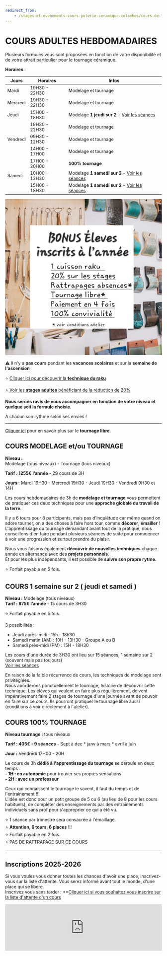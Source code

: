 ```yaml
---
redirect_from:
    - /stages-et-evenements-cours-poterie-ceramique-colombes/cours-de-tournage-uniquement/
---
```

# COURS ADULTES HEBDOMADAIRES   
Plusieurs formules vous sont proposées en fonction de votre disponibilité et de votre attrait particulier pour le tournage céramique.  
  
  
**Horaires** :  

| Jours    | Horaires      | Infos          |
| -------- | ------------- | ------------- |
| Mardi    | 19H30 - 22H30 | Modelage et tournage              |
| Mercredi | 19H30 - 22H30 | Modelage et tournage              |
| Jeudi    | 15H00 - 18H30 | Modelage **1 jeudi sur 2** - [Voir les séances](samedi.md) |
|          | 19H30 - 22H30 | Modelage et tournage              |
| Vendredi | 09H30 - 12H30 | Modelage et tournage              |
|          | 14H00 - 17H00 | Modelage et tournage              |
|          | 17H00 - 20H00 | **100% tournage** |
| Samedi   | 10H00 - 13H30 | Modelage **1 samedi sur 2** - [Voir les séances](samedi.md) |
|   | 15H00 - 18H30 | Modelage **1 samedi sur 2** - [Voir les séances](samedi.md)  |


<img src="/images/bonuseleves.jpg" class="image-horiz" alt="Bonus élèves">    

:warning: Il n'y a **pas cours** pendant les **vacances scolaires** et sur la **semaine de l'ascension**  

:star: [Cliquer ici pour découvrir la **technique du raku**](raku_adultes.md)   

:star: [Voir les **stages adultes** bénéficiant de la réduction de 20%](stages_adultes.md)    

**Nous serons ravis de vous accompagner en fonction de votre niveau et quelque soit la formule choisie.**  


A chacun son rythme selon ses envies !  


----  
[Cliquer ici](https://fansdeterre.com/pages/tournage_libre) pour en savoir plus sur le **tournage libre**.   
  
## COURS MODELAGE et/ou TOURNAGE  

**Niveau :**  
Modelage (tous niveaux) - Tournage (tous niveaux)  

**Tarif : 1255€ l’année** - 29 cours de 3H  

**Jours :** Mardi 19H30 - Mercredi 19H30 - Jeudi 19H30 - Vendredi 9H30 et 14H

Les cours hebdomadaires de 3h de **modelage et tournage** vous permettent de pratiquer ces deux techniques pour une **approche globale du travail de la terre**.  

Il y a 6 tours pour 8 participants, mais pas d'inquiétude car même quand on adore tourner, on a des choses à faire hors tour, comme **décorer**, **émailler** !  
L'apprentissage du tournage demandant avant tout de la pratique, nous conseillons d'en faire pendant plusieurs séances de suite pour commencer à voir une progression et surtout prendre du plaisir.  

Nous vous faisons également **découvrir de nouvelles techniques** chaque année en alternance avec des **projets personnels**.  
Et pour les plus indépendants, il est possible de **suivre son propre rytme**.  


:star: Forfait payable en 5 fois.  

  
## COURS 1 semaine sur 2 ( jeudi et samedi )   
**Niveau :**  Modelage (tous niveaux)  
**Tarif : 875€ l’année** - 15 cours de 3H30  

:star: Forfait payable en 5 fois.     

3 possibilités :  
- Jeudi après-midi : 15h - 18h30    
- Samedi matin (AM) : 10H - 13H30 - Groupe A ou B  
- Samedi près-midi (PM) : 15H - 18H30  

Les cours d'une durée de 3H30 ont lieu sur 15 séances, 1 semaine sur 2 (souvent mais pas toujours)   
[Voir les séances](samedi.md)  

En raison de la faible récurrence de cours, les techniques de modelage sont privitégiées.  
Nous aborderons ponctuellement le tournage, histoire de découvrir cette technique. Les élèves qui veulent en faire plus régulièrement, doivent impérativement faire 2 stages de tournage d'une journée avant de pouvoir en faire sur ce cours. Ils pourront pratiquer le tournage libre aussi (conditions à voir directement à l'atelier).



## COURS 100% TOURNAGE  

**Niveau tournage :** tous niveaux  

**Tarif : 405€ - 9 séances** - Sept à dec * janv à mars * avril à juin  

**Jour :** Vendredi 17H00 - 20H  

Le cours de 3h **dédié à l'apprentissage du tournage** se déroule en deux temps :  
**- 1H : en autonomie** pour trouver ses propres sensations   
**- 2H : avec un professeur**  

Ceux qui connaissent le tournage le savent, il faut du temps et de l'entrainement !!!  
L'idée est donc pour un petit groupe de 5 ou 6 (au lieu de 8 pour les cours habituels), de compléter des enseignements par des entraînements individuels sans prof pour s'approprier ce qui a été vu.  
  
:star: 1 séance par trimestre sera consacrée à l'émaillage.   
:star: **Attention, 6 tours, 6 places** !!!   
:star: Forfait payable en 2 fois.   
:star: PAS DE RATTRAPAGE SUR CE COURS  
  


---

## Inscriptions 2025-2026     
Si vous voulez vous donner toutes les chances d'avoir une place, inscrivez-vous sur la liste d'attente. Vous serez informé avant tout le monde, d'une place qui se libère.    
Inscrivez vous sans tarder : **[Cliquer ici si vous souhaitez vous inscrire sur la liste d'attente d'un cours](https://forms.gle/RcWEHegz6js46Y7i8)    


<iframe id="haWidget" allowtransparency="true" src="https://www.helloasso.com/associations/fans-de-terre/evenements/inscriptions-adultes-2025-2026/widget" style="width: 100%; border: none;" onload="window.addEventListener( 'message', e => { const dataHeight = e.data.height; const haWidgetElement = document.getElementById('haWidget'); haWidgetElement.height = dataHeight + 'px'; } )" ></iframe>





  


